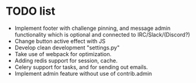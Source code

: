TODO list
==========

* Implement footer with challenge pinning, and message admin functionality which is optional and connected to IRC/Slack/(Discord?)
* Change button active effect with JS
* Develop clean development "settings.py"
* Take use of webpack for optimization. 
* Adding redis support for session, cache.
* Celery support for tasks, and for sending out emails.
* Implement admin feature without use of contrib.admin

